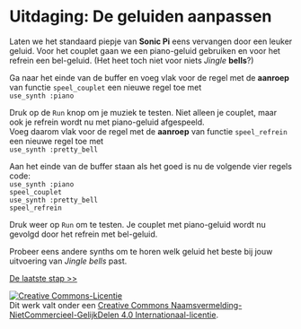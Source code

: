 # Uitdaging: De geluiden aanpassen

Laten we het standaard piepje van **Sonic Pi** eens vervangen door een leuker geluid. Voor het couplet gaan we een piano-geluid gebruiken en voor het refrein een bel-geluid. (Het heet toch niet voor niets *Jingle* **bells**?)

Ga naar het einde van de buffer en voeg vlak voor de regel met de **aanroep** van functie `speel_couplet` een nieuwe regel toe met  
`use_synth :piano`

Druk op de `Run` knop om je muziek te testen. Niet alleen je couplet, maar ook je refrein wordt nu met piano-geluid afgespeeld.  
Voeg daarom vlak voor de regel met de **aanroep** van functie `speel_refrein` een nieuwe regel toe met  
`use_synth :pretty_bell`

Aan het einde van de buffer staan als het goed is nu de volgende vier regels code:  
`use_synth :piano`  
`speel_couplet`  
`use_synth :pretty_bell`  
`speel_refrein`

Druk weer op `Run` om te testen. Je couplet met piano-geluid wordt nu gevolgd door het refrein met bel-geluid.

Probeer eens andere synths om te horen welk geluid het beste bij jouw uitvoering van *Jingle bells* past.

[De laatste stap >>](stap_6.md)

<a rel="license" href="http://creativecommons.org/licenses/by-nc-sa/4.0/"><img alt="Creative Commons-Licentie" style="border-width:0" src="https://i.creativecommons.org/l/by-nc-sa/4.0/88x31.png" /></a><br />Dit werk valt onder een <a rel="license" href="http://creativecommons.org/licenses/by-nc-sa/4.0/deed.nl">Creative Commons Naamsvermelding-NietCommercieel-GelijkDelen 4.0 Internationaal-licentie</a>.
